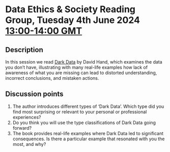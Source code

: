 # Data Ethics & Society Reading Group, Tuesday 4th June 2024 [13:00-14:00 GMT](https://www.timeanddate.com/worldclock/fixedtime.html?msg=Dark+Data&iso=20240604T13&p1=136&ah=1)

## Description

In this session we read [Dark Data](https://darkdata.website/) by David Hand, which examines the data you don’t have, illustrating with many real-life examples how lack of awareness of what you are missing can lead to distorted understanding, incorrect conclusions, and mistaken actions.

## Discussion points

1. The author introduces different types of ‘Dark Data’. Which type did you find most surprising or relevant to your personal or professional experiences? 
2. Do you think you will use the type classifications of Dark Data going forward?
3. The book provides real-life examples where Dark Data led to significant consequences. Is there a particular example that resonated with you the most, and why?

<!--

## Meeting notes

### Who came
Number of people: 40

-->
